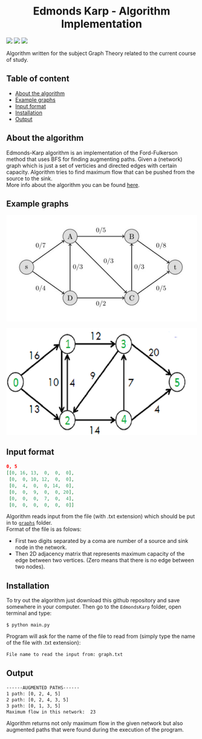 <h1 align="center">Edmonds Karp - Algorithm Implementation</h1>
<span>
    <img src="https://img.shields.io/badge/python-3.9.1-green.svg">
    <img src="https://img.shields.io/badge/made%20by-jwozn2k-blue.svg">
    <img src="https://img.shields.io/badge/technologies-PyCharm, VSC-red.svg">
</span>

Algorithm written for the subject Graph Theory related to the current course of study.

## Table of content
- [About the algorithm](#about-the-algorithm)
- [Example graphs](#example-graphs)
- [Input format](#input-format)
- [Installation](#installation)
- [Output](#output)

## About the algorithm
Edmonds-Karp algorithm is an implementation of the Ford-Fulkerson method that uses BFS for finding augmenting paths. Given a (network) graph which is just a set of verticies and directed edges with certain capacity. Algorithm tries to find maximum flow that can be pushed from the source to the sink.  
More info about the algorithm you can be found <a href="https://en.wikipedia.org/wiki/Edmonds%E2%80%93Karp_algorithm" target="_blank">here</a>. 

## Example graphs
![img1](images/img1.jpg)

![img2](images/img2.png)

## Input format
```json
0, 5
[[0, 16, 13,  0,  0,  0],
 [0,  0, 10, 12,  0,  0],
 [0,  4,  0,  0, 14,  0],
 [0,  0,  9,  0,  0, 20],
 [0,  0,  0,  7,  0,  4],
 [0,  0,  0,  0,  0,  0]]
```
Algorithm reads input from the file (with .txt extension) which should be put in to [`graphs`](https://github.com/jwozn2k/EdmondsKarp/tree/main/graphs) folder.  
Format of the file is as folows:  
- First two digits separated by a coma are number of a source and sink node in the network.
- Then 2D adjacency matrix that represents maximum capacity of the edge between two vertices. (Zero means that there is no edge between two nodes). 

## Installation
To try out the algorithm just download this github repository and save somewhere in your computer. Then go to the `EdmondsKarp` folder, open terminal and type:  
```console
$ python main.py
```
Program will ask for the name of the file to read from (simply type the name of the file with .txt extension):  
```
File name to read the input from: graph.txt
``` 

## Output
```
------AUGMENTED PATHS------
1 path: [0, 2, 4, 5]
2 path: [0, 2, 4, 3, 5]
3 path: [0, 1, 3, 5]
Maximum flow in this network:  23
```

Algorithm returns not only maximum flow in the given network but also augmented paths that were found during the execution of the program.


  
